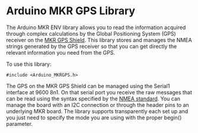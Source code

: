 # Arduino MKR GPS Library

The Arduino MKR ENV library allows you to read the information acquired through complex calculations by the Global Positioning System (GPS) receiver on the [MKR GPS Shield](https://store.arduino.cc/mkr-gps-shield). This library stores and manages the NMEA strings generated by the GPS receiver so that you can get directly the relevant information you need from the GPS.

To use this library:

```
#include <Arduino_MKRGPS.h>
```

The GPS on the MKR GPS Shield can be managed using the Serial1 interface at 9600 8n1. On that serial port you receive the raw messages that can be read using the syntax specified by the [NMEA standard](http://freenmea.net/docs). You can manage the board with an I2C connection or through the header pins to an underlying MKR board. The library supports transparently each set up and you just need to specify the mode you are using with the proper begin() parameter.

